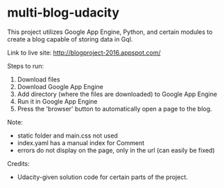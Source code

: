 # multi-blog-udacity


This project utilizes Google App Engine, Python, and certain modules to create a blog capable of storing data in Gql.

Link to live site: http://blogproject-2016.appspot.com/

Steps to run:

1. Download files
2. Download Google App Engine
3. Add directory (where the files are downloaded) to Google App Engine
4. Run it in Google App Engine
5. Press the 'browser' button to automatically open a page to the blog.


Note: 
  - static folder and main.css not used
  - index.yaml has a manual index for Comment
  - errors do not display on the page, only in the url (can easily be fixed)

Credits:
  - Udacity-given solution code for certain parts of the project.
  

  
